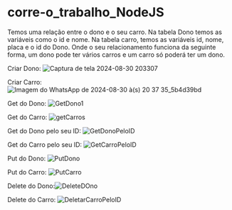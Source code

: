 # corre-o_trabalho_NodeJS

Temos uma relação entre o dono e o seu carro. Na tabela Dono temos as variáveis como o id e nome. Na tabela carro, temos as variáveis id, nome, placa e o id do Dono. Onde o seu relacionamento funciona da seguinte forma, um dono pode ter vários carros e um carro só poderá ter um dono.

Criar Dono: ![Captura de tela 2024-08-30 203307](https://github.com/user-attachments/assets/606af487-4dc8-41a0-b397-632ef9756205)

Criar Carro: ![Imagem do WhatsApp de 2024-08-30 à(s) 20 37 35_5b4d39bd](https://github.com/user-attachments/assets/07889f8d-5ecb-49b0-9467-ca3353004544)

Get do Dono: ![GetDono1](https://github.com/user-attachments/assets/92f635d5-8c0e-4545-af5f-1ab9fe1e33cb)

Get do Carro: ![getCarros](https://github.com/user-attachments/assets/cb65d217-128d-41ba-ae89-379673f75ec2)

Get do Dono pelo seu ID: ![GetDonoPeloID](https://github.com/user-attachments/assets/46106466-8500-455c-bc24-4a5e185dfe6e)

Get do Carro pelo seu ID: ![GetCarroPeloID](https://github.com/user-attachments/assets/3982d909-8c09-4ee9-a08e-a193afbdad47)

Put do Dono: ![PutDono](https://github.com/user-attachments/assets/d0aa8f4a-0794-40dc-aa45-e341d74fb7e2)

Put do Carro: ![PutCarro](https://github.com/user-attachments/assets/fefd09b9-3922-4370-b2d3-cd760db44af7)

Delete do Dono:![DeleteDOno](https://github.com/user-attachments/assets/e7059a30-898e-42c4-acef-8b75e3d5124f)

Delete do Carro: ![DeletarCarroPeloID](https://github.com/user-attachments/assets/b02b34a1-a397-4a18-a58a-1d734ccea247)




